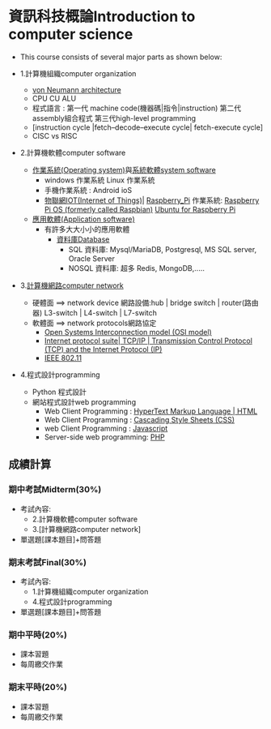 # 資訊科技概論Introduction to computer science
- This course consists of several major parts as shown below:
- 1.計算機組織computer organization
    - [von Neumann architecture](https://en.wikipedia.org/wiki/Von_Neumann_architecture) 
    - CPU CU ALU
    - 程式語言 : 第一代 machine code(機器碼|指令|instruction) 第二代assembly組合程式  第三代high-level programming
    - [instruction cycle |fetch–decode–execute cycle| fetch-execute cycle]
    - CISC vs RISC

- 2.計算機軟體computer software
  - [作業系統(Operating system)](https://en.wikipedia.org/wiki/Operating_system)與[系統軟體system software](https://en.wikipedia.org/wiki/System_software)
    - windows 作業系統    Linux 作業系統
    - 手機作業系統 : Android  ioS
    - [物聯網IOT(Internet of Things)](https://en.wikipedia.org/wiki/Internet_of_things)| [Raspberry_Pi](https://en.wikipedia.org/wiki/Raspberry_Pi) 作業系統: [Raspberry Pi OS (formerly called Raspbian)](https://www.raspberrypi.org/software/)  [Ubuntu for Raspberry Pi](https://ubuntu.com/raspberry-pi)
  - [應用軟體(Application software)](https://en.wikipedia.org/wiki/Application_software)
    - 有許多大大小小的應用軟體
      - [資料庫Database](https://en.wikipedia.org/wiki/Database) 
        - SQL 資料庫: Mysql/MariaDB, Postgresql, MS SQL server, Oracle Server
        - NOSQL 資料庫: 超多 Redis, MongoDB,.....

- 3.[計算機網路computer network](https://en.wikipedia.org/wiki/Computer_network)
    - 硬體面 ==> network device 網路設備:hub | bridge switch | router(路由器) L3-switch | L4-switch | L7-switch
    - 軟體面 ==> network protocols網路協定
      -  [Open Systems Interconnection model (OSI model)](https://en.wikipedia.org/wiki/OSI_model)
      -  [Internet protocol suite| TCP/IP | Transmission Control Protocol (TCP) and the Internet Protocol (IP)](https://en.wikipedia.org/wiki/Internet_protocol_suite)
      -  [IEEE 802.11](https://en.wikipedia.org/wiki/IEEE_802.11)

- 4.程式設計programming
    - Python 程式設計 
    - 網站程式設計web programming 
      - Web Client Programming : [HyperText Markup Language | HTML](https://en.wikipedia.org/wiki/HTML)
      - Web Client Programming : [Cascading Style Sheets (CSS)](https://en.wikipedia.org/wiki/CSS) 
      - web Client Programming : [Javascript](https://en.wikipedia.org/wiki/JavaScript)
      - Server-side web programming: [PHP](https://en.wikipedia.org/wiki/PHP)

## 成績計算

### 期中考試Midterm(30%)
- 考試內容:
  - 2.計算機軟體computer software
  - 3.[計算機網路computer network]
- 單選題[課本題目]+問答題

### 期末考試Final(30%) 
- 考試內容:
  - 1.計算機組織computer organization
  - 4.程式設計programming
- 單選題[課本題目]+問答題 

### 期中平時(20%)
- 課本習題
- 每周繳交作業

### 期末平時(20%)
- 課本習題
- 每周繳交作業
